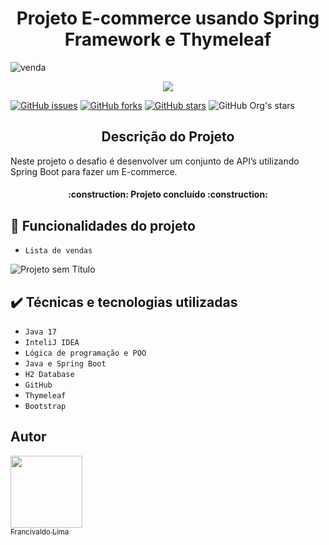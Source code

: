 
<h1 align="center"> Projeto E-commerce usando Spring Framework e Thymeleaf </h1>

![venda](https://user-images.githubusercontent.com/54116971/226462456-f8dbeaa7-b6a5-4bf9-94e8-95ef79f81901.png)

<p align="center">
   <img src="http://img.shields.io/static/v1?label=STATUS&message=EM%20DESENVOLVIMENTO&color=GREEN&style=for-the-badge"/>
</p>

[![GitHub issues](https://img.shields.io/github/issues/francivaldolima/cloud-parking)](https://github.com/francivaldolima/cloud-parking/issues)
[![GitHub forks](https://img.shields.io/github/forks/francivaldolima/cloud-parking)](https://github.com/francivaldolima/cloud-parking/network)
[![GitHub stars](https://img.shields.io/github/stars/francivaldolima/cloud-parking)](https://github.com/francivaldolima/cloud-parking/stargazers)
![GitHub Org's stars](https://img.shields.io/github/stars/francivaldolima?style=social)

<h2 align="center">Descrição do Projeto</h2>
Neste projeto o desafio é desenvolver um conjunto de API’s utilizando Spring Boot para fazer um  E-commerce. 

 <h4 align="center"> 
     :construction: Projeto concluído :construction:
</h4>

## :hammer:  Funcionalidades do projeto
- ``Lista de vendas``

![Projeto sem Título](https://user-images.githubusercontent.com/54116971/226463387-4f94b62f-f8f7-4efe-834e-8059e9b524de.gif)

## ✔️ Técnicas e tecnologias utilizadas
- ``Java 17``
- ``InteliJ IDEA``
- ``Lógica de programação e POO``
- ``Java e Spring Boot``
- ``H2 Database``
- ``GitHub``
- ``Thymeleaf``
- ``Bootstrap``


## Autor
[<img src="https://avatars.githubusercontent.com/u/54116971?v=4" width=115><br><sub>Francivaldo Lima</sub>](https://github.com/francivaldolima)



